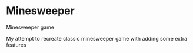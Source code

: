 # Minesweeper
Minesweeper game

My attempt to recreate classic minesweeper game with adding some extra features

